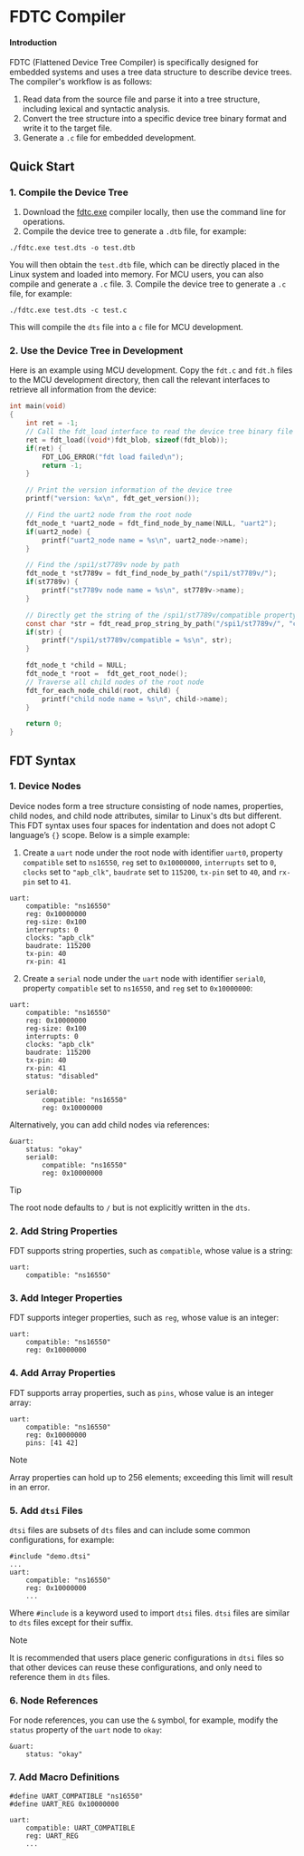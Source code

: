 # FDTC Compiler

#### Introduction
FDTC (Flattened Device Tree Compiler) is specifically designed for embedded systems and uses a tree data structure to describe device trees. 
The compiler's workflow is as follows:
1. Read data from the source file and parse it into a tree structure, including lexical and syntactic analysis.
2. Convert the tree structure into a specific device tree binary format and write it to the target file.
3. Generate a `.c` file for embedded development.

## Quick Start
### 1. Compile the Device Tree
1. Download the [fdtc.exe](https://gitee.com/li-shan-asked/fdt/releases) compiler locally, then use the command line for operations.
2. Compile the device tree to generate a `.dtb` file, for example:
```shell
./fdtc.exe test.dts -o test.dtb
```
You will then obtain the `test.dtb` file, which can be directly placed in the Linux system and loaded into memory. For MCU users, you can also compile and generate a `.c` file.
3. Compile the device tree to generate a `.c` file, for example:
```shell
./fdtc.exe test.dts -c test.c
```
This will compile the `dts` file into a `c` file for MCU development.

### 2. Use the Device Tree in Development
Here is an example using MCU development. Copy the `fdt.c` and `fdt.h` files to the MCU development directory, then call the relevant interfaces to retrieve all information from the device:
```c
int main(void)
{
    int ret = -1;
    // Call the fdt_load interface to read the device tree binary file
    ret = fdt_load((void*)fdt_blob, sizeof(fdt_blob));
    if(ret) {
        FDT_LOG_ERROR("fdt load failed\n");
        return -1;
    }

    // Print the version information of the device tree
    printf("version: %x\n", fdt_get_version());

    // Find the uart2 node from the root node
    fdt_node_t *uart2_node = fdt_find_node_by_name(NULL, "uart2");
    if(uart2_node) {
        printf("uart2_node name = %s\n", uart2_node->name);
    }

    // Find the /spi1/st7789v node by path
    fdt_node_t *st7789v = fdt_find_node_by_path("/spi1/st7789v/");
    if(st7789v) {
        printf("st7789v node name = %s\n", st7789v->name);
    }

    // Directly get the string of the /spi1/st7789v/compatible property by path
    const char *str = fdt_read_prop_string_by_path("/spi1/st7789v/", "compatible");
    if(str) {
        printf("/spi1/st7789v/compatible = %s\n", str);
    }

    fdt_node_t *child = NULL;
    fdt_node_t *root =  fdt_get_root_node();
    // Traverse all child nodes of the root node
    fdt_for_each_node_child(root, child) {
        printf("child node name = %s\n", child->name);
    }

    return 0;
}
```

## FDT Syntax
### 1. Device Nodes
Device nodes form a tree structure consisting of node names, properties, child nodes, and child node attributes, similar to Linux's dts but different. This FDT syntax uses four spaces for indentation and does not adopt C language’s `{}` scope. Below is a simple example:

1. Create a `uart` node under the root node with identifier `uart0`, property `compatible` set to `ns16550`, `reg` set to `0x10000000`, `interrupts` set to `0`, `clocks` set to `"apb_clk"`, `baudrate` set to `115200`, `tx-pin` set to `40`, and `rx-pin` set to `41`.
``` 
uart:
    compatible: "ns16550"
    reg: 0x10000000
    reg-size: 0x100
    interrupts: 0
    clocks: "apb_clk"
    baudrate: 115200
    tx-pin: 40
    rx-pin: 41
```

2. Create a `serial` node under the `uart` node with identifier `serial0`, property `compatible` set to `ns16550`, and `reg` set to `0x10000000`:
```
uart:
    compatible: "ns16550"
    reg: 0x10000000
    reg-size: 0x100
    interrupts: 0
    clocks: "apb_clk"
    baudrate: 115200
    tx-pin: 40
    rx-pin: 41
    status: "disabled"

    serial0:
        compatible: "ns16550"
        reg: 0x10000000
```
Alternatively, you can add child nodes via references:
```
&uart:
    status: "okay"
    serial0:
        compatible: "ns16550"
        reg: 0x10000000
```

> [!TIP]  
The root node defaults to `/` but is not explicitly written in the `dts`.

### 2. Add String Properties
FDT supports string properties, such as `compatible`, whose value is a string:
```
uart:
    compatible: "ns16550"
```

### 3. Add Integer Properties
FDT supports integer properties, such as `reg`, whose value is an integer:
```
uart:
    compatible: "ns16550"
    reg: 0x10000000
```

### 4. Add Array Properties
FDT supports array properties, such as `pins`, whose value is an integer array:
```
uart:
    compatible: "ns16550"
    reg: 0x10000000
    pins: [41 42]
```
> [!NOTE]  
Array properties can hold up to 256 elements; exceeding this limit will result in an error.

### 5. Add `dtsi` Files
`dtsi` files are subsets of `dts` files and can include some common configurations, for example:
```
#include "demo.dtsi"
...
uart:
    compatible: "ns16550"
    reg: 0x10000000
    ...
```
Where `#include` is a keyword used to import `dtsi` files. `dtsi` files are similar to `dts` files except for their suffix.

> [!NOTE]  
It is recommended that users place generic configurations in `dtsi` files so that other devices can reuse these configurations, and only need to reference them in `dts` files.

### 6. Node References
For node references, you can use the `&` symbol, for example, modify the `status` property of the `uart` node to `okay`:
```
&uart:
    status: "okay"
```

### 7. Add Macro Definitions
```
#define UART_COMPATIBLE "ns16550"
#define UART_REG 0x10000000

uart:
    compatible: UART_COMPATIBLE
    reg: UART_REG
    ...
```
